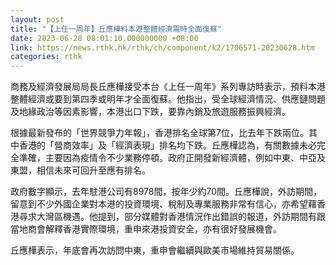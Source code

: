 ```yaml
---
layout: post
title: "【上任一周年】丘應樺料本港整體經濟需時全面復蘇"
date: 2023-06-28 08:01:10.000000000 +08:00
link: https://news.rthk.hk/rthk/ch/component/k2/1706571-20230628.htm
categories: rthk
---
```


商務及經濟發展局局長丘應樺接受本台《上任一周年》系列專訪時表示，預料本港整體經濟或要到第四季或明年才全面復蘇。他指出，受全球經濟情況、供應鏈問題及地緣政治等因素影響，本港出口下跌，要靠內銷及旅遊服務振興經濟。

根據最新發布的「世界競爭力年報」，香港排名全球第7位，比去年下跌兩位。其中香港的「營商效率」及「經濟表現」排名均下跌。丘應樺認為，有關數據未必完全準確，主要因為疫情令不少業務停頓。政府正開發新經濟體，例如中東、中亞及東盟，相信未來可回升至應有排名。

政府數字顯示，去年駐港公司有8978間，按年少約70間。丘應樺說，外訪期間，留意到不少外國企業對本港的投資環境、稅制及專業服務非常有信心，亦希望藉香港尋求大灣區機遇。他提到，部分媒體對香港情況作出錯誤的報道，外訪期間有跟當地商會解釋香港實際環境，重申來港投資安全，亦有很好發展機會。

丘應樺表示，年底會再次訪問中東，重申會繼續與歐美市場維持貿易關係。
